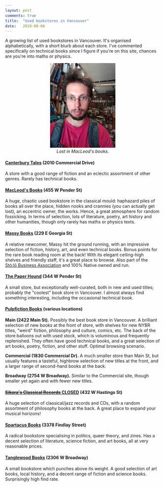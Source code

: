 ```yaml
---
layout: post
comments: true
title:  "Used bookstores in Vancouver"
date:   2018-08-06
---
```


A growing list of used bookstores in Vancouver. It's organised
alphabetically, with a short blurb about each store. I've commented
specifically on technical books since I figure if you're on this site,
chances are you're into maths or physics.

<figure>
    <div style="text-align:center"><img src ="/reviews/macleods.png" width="50%" />
    <figcaption><i>Lost in MacLeod's books.</i></figcaption>
	</div>
</figure>

#### [Canterbury Tales](http://www.canterburytales.ca/) (2010 Commercial Drive)

A store with a good range of fiction and an eclectic assortment of
other genres. Rarely has technical books.

#### [MacLeod's Books](https://www.facebook.com/pages/MacLeods-Books/126095490890770) (455 W Pender St)

A huge, chaotic used bookstore in the classical mould: haphazard piles of books all over the place, hidden nooks and
crannies (you can actually get lost), an eccentric owner, the
works. Hence, a great atmosphere for random fossicking. In terms of
selection, lots of literature, poetry, art history and other
humanities, though only rarely has maths or physics texts.

#### [Massy Books](http://www.massybooks.com/) (229 E Georgia St)

A relative newcomer, Massy hit the ground running, with an impressive
selection of fiction, history, art, and even technical books. Bonus
points for the rare book reading room at the back! With its elegant
ceiling-high shelves and friendly staff, it's a great place to browse.
Also part of the
[Stó:lō Business Association](http://www.stolocf.ca/stolobusinessassociation.html)
and 100% Native owned and run.

#### [The Paper Hound](http://paperhound.ca/) (344 W Pender St)

A small store, but exceptionally well-curated, both in new and used
titles; probably the "coolest" book store in Vancouver. I almost
always find something interesting, including the occasional technical book.

#### [Pulpfiction Books](http://pulpfictionbooksvancouver.com/) (various locations)

**Main (2422 Main St).** Possibly the best book store in Vancouver. A
  brilliant selection of new books at the front of store,
  with shelves for new NYBR titles, "weird" fiction, philosophy and
  culture, comics, etc. The back of the store balloons out with used stock, which is voluminous and frequently replenished. They often have
  good technical books, and a great selection of art books, poetry,
  fiction, and other stuff. Optimal browsing scenario.

**Commercial (1830 Commercial Dr).** A much smaller store than Main
  St, but usually features a tasteful, highbrow selection of new titles at
  the front, and a larger range of second-hand books at the back.

**Broadway (2754 W Broadway).** Similar to the Commercial site,
  though smaller yet again and with fewer new titles.

#### [~~Sikora's Classical Records~~ CLOSED](http://www.sikorasclassical.com/) (432 W Hastings St)

A huge selection of classical/jazz records and CDs, with a random
assortment of philosophy books at the back. A great place to expand
your musical horizons!

#### [Spartacus Books](http://spartacusbooks.net/) (3378 Findlay Street)

A radical bookstore specialising in politics, queer theory, and
zines. Has a decent selection of literature, science fiction, and art
books, all at very reasonable prices.

#### [Tanglewood Books](https://www.tanglewoodbooks.ca/) (2306 W Broadway)

A small bookstore which punches above its weight. A good selection of
art books, local history, and a decent range of fiction and science
books. Surprisingly high find rate.
